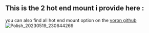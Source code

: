 This is the 2 hot end mount i provide here :
---
you can also find all hot end mount option on the [voron github](https://github.com/VoronDesign/Voron-Afterburner/tree/afterburner/STLs/Printheads)
![Polish_20230519_230644269](https://github.com/polotinkering/optimal-ender3/assets/133749952/130695ad-de0c-4c50-83a8-60fa82c1c6c8)
